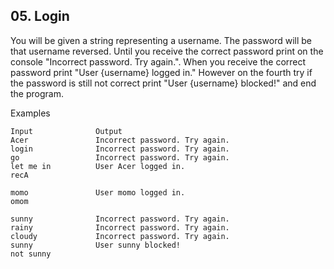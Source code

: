 ## 05. Login

You will be given a string representing a username. The password will be that username reversed. Until you receive the correct password print on the console "Incorrect password. Try again.". When you receive the correct password print "User {username} logged in." However on the fourth try if the password is still not correct print "User {username} blocked!" and end the program.

Examples

```
Input	           Output
Acer               Incorrect password. Try again.
login              Incorrect password. Try again.
go                 Incorrect password. Try again.
let me in          User Acer logged in.
recA                  

momo               User momo logged in.
omom

sunny              Incorrect password. Try again.
rainy              Incorrect password. Try again.
cloudy             Incorrect password. Try again.
sunny              User sunny blocked!
not sunny	
```

